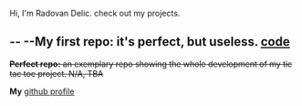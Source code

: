 Hi, I'm Radovan Delic. check out my projects.

--
--**My first repo:** it's perfect, but useless. [code](https://github.com/radovandelic/testrepo)
--
~~**Perfect repo:** an exemplary repo showing the whole development of my tic tac toe project. N/A, TBA~~

**My** [github profile](https://github.com/radovandelic)
